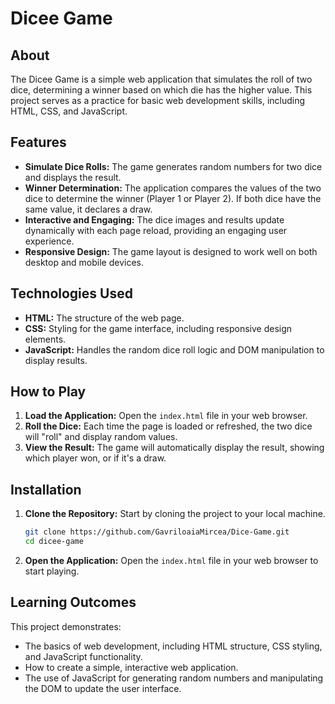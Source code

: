 # Dicee Game

## About

The Dicee Game is a simple web application that simulates the roll of two dice, determining a winner based on which die has the higher value. This project serves as a practice for basic web development skills, including HTML, CSS, and JavaScript.

## Features

- **Simulate Dice Rolls:** The game generates random numbers for two dice and displays the result.
- **Winner Determination:** The application compares the values of the two dice to determine the winner (Player 1 or Player 2). If both dice have the same value, it declares a draw.
- **Interactive and Engaging:** The dice images and results update dynamically with each page reload, providing an engaging user experience.
- **Responsive Design:** The game layout is designed to work well on both desktop and mobile devices.

## Technologies Used

- **HTML:** The structure of the web page.
- **CSS:** Styling for the game interface, including responsive design elements.
- **JavaScript:** Handles the random dice roll logic and DOM manipulation to display results.

## How to Play

1. **Load the Application:** Open the `index.html` file in your web browser.
2. **Roll the Dice:** Each time the page is loaded or refreshed, the two dice will "roll" and display random values.
3. **View the Result:** The game will automatically display the result, showing which player won, or if it's a draw.

## Installation

1. **Clone the Repository:** Start by cloning the project to your local machine.

    ```bash
    git clone https://github.com/GavriloaiaMircea/Dice-Game.git
    cd dicee-game
    ```

2. **Open the Application:** Open the `index.html` file in your web browser to start playing.


## Learning Outcomes

This project demonstrates:

- The basics of web development, including HTML structure, CSS styling, and JavaScript functionality.
- How to create a simple, interactive web application.
- The use of JavaScript for generating random numbers and manipulating the DOM to update the user interface.


